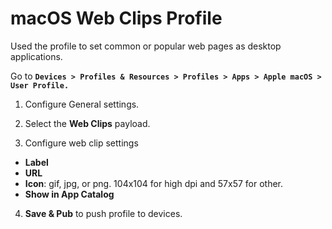 # macOS Web Clips Profile

Used the profile to set common or popular web pages as desktop applications. 

Go to **`Devices > Profiles & Resources > Profiles > Apps > Apple macOS > User
Profile.`**

1.  Configure General settings.

2.  Select the **Web Clips** payload.

3.  Configure web clip settings 

-   **Label**
-   **URL**
-   **Icon**: gif, jpg, or png. 104x104 for high dpi and 57x57 for other.
-   **Show in App Catalog**

4.  **Save & Pub** to push profile to devices.

